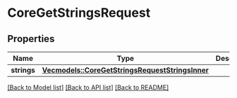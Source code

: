 # CoreGetStringsRequest

## Properties

Name | Type | Description | Notes
------------ | ------------- | ------------- | -------------
**strings** | [**Vec<models::CoreGetStringsRequestStringsInner>**](core_get_strings_request_strings_inner.md) |  | 

[[Back to Model list]](../README.md#documentation-for-models) [[Back to API list]](../README.md#documentation-for-api-endpoints) [[Back to README]](../README.md)


